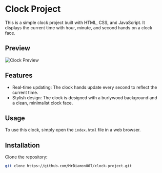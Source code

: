 # Clock Project

This is a simple clock project built with HTML, CSS, and JavaScript. It displays the current time with hour, minute, and second hands on a clock face.

## Preview

![Clock Preview]([preview.png](https://wood-clock.vercel.app/))

## Features

- Real-time updating: The clock hands update every second to reflect the current time.
- Stylish design: The clock is designed with a burlywood background and a clean, minimalist clock face.

## Usage

To use this clock, simply open the `index.html` file in a web browser.

## Installation

Clone the repository:

```bash
git clone https://github.com/MrDiamon007/clock-project.git
